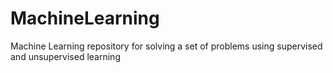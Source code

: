 # MachineLearning
Machine Learning repository for solving a set of problems using supervised and unsupervised learning
